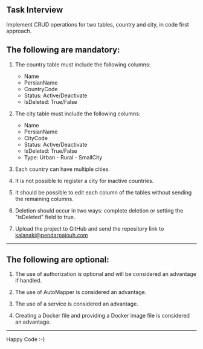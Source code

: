 Task Interview
------------------------------------------------------------------------------------------------------
Implement CRUD operations for two tables, country and city, in code first approach.



The following are mandatory:
------------------------------------------------------------------------------------------------------
1. The country table must include the following columns:
   - Name
   - PersianName
   - CountryCode
   - Status: Active/Deactivate
   - IsDeleted: True/False

2. The city table must include the following columns:
   - Name
   - PersianName
   - CityCode
   - Status: Active/Deactivate
   - IsDeleted: True/False
   - Type: Urban - Rural - SmallCity

3. Each country can have multiple cities.

4. It is not possible to register a city for inactive countries.

5. It should be possible to edit each column of the tables without sending the remaining columns.

6. Deletion should occur in two ways: complete deletion or setting the "isDeleted" field to true.

7. Upload the project to GitHub and send the repository link to kalanaki@pendarpajouh.com
------------------------------------------------------------------------------------------------------



The following are optional:
------------------------------------------------------------------------------------------------------
1. The use of authorization is optional and will be considered an advantage if handled.

2. The use of AutoMapper is considered an advantage.

3. The use of a service is considered an advantage.

4. Creating a Docker file and providing a Docker image file is considered an advantage.
------------------------------------------------------------------------------------------------------

Happy Code :-)